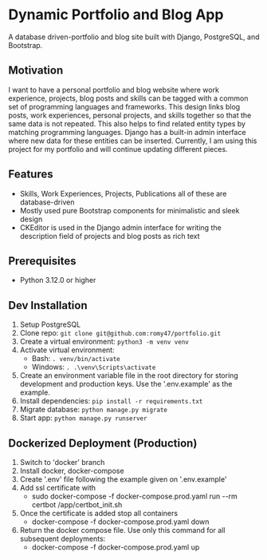 # Dynamic Portfolio and Blog App
A database driven-portfolio and blog site built with Django, PostgreSQL, and Bootstrap.

## Motivation
I want to have a personal portfolio and blog website where work experience, projects, blog posts and skills can be tagged with a common set of programming languages and frameworks. This design links blog posts, work experiences, personal projects, and skills together so that the same data is not repeated. This also helps to find related entity types by matching programming languages. Django has a built-in admin interface where new data for these entities can be inserted. Currently, I am using this project for my portfolio and will continue updating different pieces.

## Features
- Skills, Work Experiences, Projects, Publications all of these are database-driven
- Mostly used pure Bootstrap components for minimalistic and sleek design
- CKEditor is used in the Django admin interface for writing the description field of projects and blog posts as rich text

## Prerequisites
- Python 3.12.0 or higher

## Dev Installation
1. Setup PostgreSQL
2. Clone repo: `git clone git@github.com:romy47/portfolio.git`
3. Create a virtual environment: `python3 -m venv venv`
4. Activate virtual environment:
    - Bash: `. venv/bin/activate`
    - Windows: `. .\venv\Scripts\activate`
5. Create an environment variable file in the root directory for storing development and production keys. Use the '.env.example' as the example.
6. Install dependencies: `pip install -r requirements.txt`
7. Migrate database: `python manage.py migrate`
8. Start app: `python manage.py runserver`

## Dockerized Deployment (Production)
1. Switch to 'docker' branch
2. Install docker, docker-compose
3. Create '.env' file following the example given on '.env.example'
4. Add ssl certificate with
    - sudo docker-compose -f docker-compose.prod.yaml run --rm certbot /app/certbot_init.sh
5. Once the certificate is added stop all containers
    - docker-compose -f docker-compose.prod.yaml down
6. Return the docker compose file. Use only this command for all subsequent deployments:
    - docker-compose -f docker-compose.prod.yaml up

